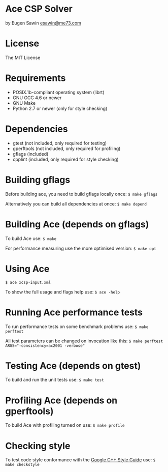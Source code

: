 # Ace CSP Solver
by Eugen Sawin <esawin@me73.com>

# License
The MIT License

# Requirements
  * POSIX.1b-compliant operating system (librt)
  * GNU GCC 4.6 or newer
  * GNU Make
  * Python 2.7 or newer (only for style checking)

# Dependencies
  * gtest (not included, only required for testing)
  * gperftools (not included, only required for profiling)
  * gflags (included)
  * cpplint (included, only required for style checking)

# Building gflags
  Before building ace, you need to build gflags locally once:
  `$ make gflags`

  Alternatively you can build all dependencies at once:
  `$ make depend`

# Building Ace (depends on gflags)
  To build Ace use:
  `$ make`

  For performance measuring use the more optimised version:
  `$ make opt`

# Using Ace
  `$ ace xcsp-input.xml`

  To show the full usage and flags help use:
  `$ ace -help`

# Running Ace performance tests
  To run performance tests on some benchmark problems use:
  `$ make perftest`

  All test parameters can be changed on invocation like this:
  `$ make perftest ARGS="-consistency=ac2001 -verbose"`

# Testing Ace (depends on gtest)
  To build and run the unit tests use:
  `$ make test`

# Profiling Ace (depends on gperftools)
  To build Ace with profiling turned on use:
  `$ make profile`

# Checking style
  To test code style conformance with the [Google C++ Style Guide](http://google-styleguide.googlecode.com/svn/trunk/cppguide.xml) use:
  `$ make checkstyle`
